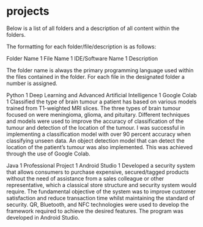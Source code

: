 # projects

Below is a list of all folders and a description of all content within the folders.

The formatting for each folder/file/description is as follows:

Folder Name
1 File Name
1 IDE/Software Name
1 Description

The folder name is always the primary programming language used within the files contained in the folder. For each file in the designated folder a number is assigned.

Python
1 Deep Learning and Advanced Artificial Intelligence
1 Google Colab
1 Classified the type of brain tumour a patient has based on various models trained from T1-weighted MRI slices. The three types of brain tumour focused on were meningioma, glioma, and pituitary. Different techniques and models were used to improve the accuracy of classification of the tumour and detection of the location of the tumour. I was successful in implementing a classification model with over 90 percent accuracy when classifying unseen data. An object detection model that can detect the location of the patient’s tumour was also implemented. This was achieved through the use of Google Colab.

Java
1 Professional Project
1 Android Studio
1 Developed a security system that allows consumers to purchase expensive, secured/tagged products without the need of assistance from a sales colleague or other representative, which a classical store structure and security system would require. The fundamental objective of the system was to improve customer satisfaction and reduce transaction time whilst maintaining the standard of security. QR, Bluetooth, and NFC technologies were used to develop the framework required to achieve the desired features. The program was developed in Android Studio.
